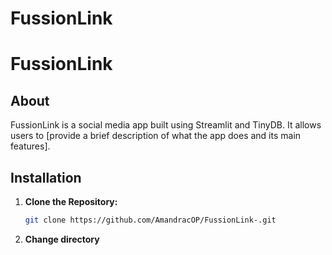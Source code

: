 # FussionLink

# FussionLink

## About
FussionLink is a social media app built using Streamlit and TinyDB. It allows users to [provide a brief description of what the app does and its main features].

## Installation

1. **Clone the Repository:**
   ```bash
   git clone https://github.com/AmandracOP/FussionLink-.git
2. **Change directory**
   
